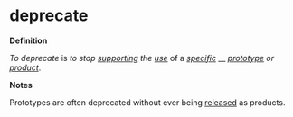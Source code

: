 # deprecate

**Definition**

_To deprecate_ is _to stop_ [_supporting_](support.md) _the_ [_use_](use.md) of a [_specific_](specific.md) __ [_prototype_](prototype.md) _or_ [_product_](../../terms/product.md).

**Notes**

Prototypes are often deprecated without ever being [released](release.md) as products.
